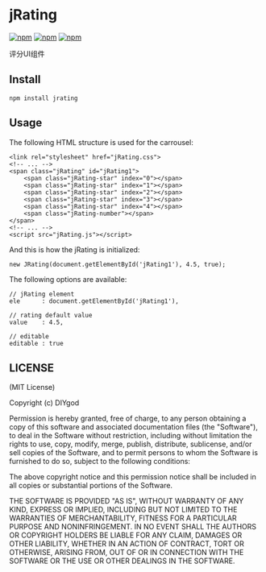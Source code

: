 # jRating

[![npm](https://img.shields.io/npm/v/jrating.svg?style=flat-square)](https://www.npmjs.com/package/jrating)
[![npm](https://img.shields.io/npm/l/jrating.svg?style=flat-square)](https://www.npmjs.com/package/jrating)
[![npm](https://img.shields.io/npm/dt/jrating.svg?style=flat-square)](https://www.npmjs.com/package/jrating)

评分UI组件

## Install

```
npm install jrating
```

## Usage

The following HTML structure is used for the carrousel:

```
<link rel="stylesheet" href="jRating.css">
<!-- ... -->
<span class="jRating" id="jRating1">
    <span class="jRating-star" index="0"></span>
    <span class="jRating-star" index="1"></span>
    <span class="jRating-star" index="2"></span>
    <span class="jRating-star" index="3"></span>
    <span class="jRating-star" index="4"></span>
    <span class="jRating-number"></span>
</span>
<!-- ... -->
<script src="jRating.js"></script>
```

And this is how the jRating is initialized:

```
new JRating(document.getElementById('jRating1'), 4.5, true);
```

The following options are available:

```
// jRating element
ele		 : document.getElementById('jRating1'),

// rating default value
value	 : 4.5,

// editable
editable : true
```


## LICENSE

(MIT License)

Copyright (c) DIYgod

Permission is hereby granted, free of charge, to any person obtaining a copy of this software and associated documentation files (the "Software"), to deal in the Software without restriction, including without limitation the rights to use, copy, modify, merge, publish, distribute, sublicense, and/or sell copies of the Software, and to permit persons to whom the Software is furnished to do so, subject to the following conditions:

The above copyright notice and this permission notice shall be included in all copies or substantial portions of the Software.

THE SOFTWARE IS PROVIDED "AS IS", WITHOUT WARRANTY OF ANY KIND, EXPRESS OR IMPLIED, INCLUDING BUT NOT LIMITED TO THE WARRANTIES OF MERCHANTABILITY, FITNESS FOR A PARTICULAR PURPOSE AND NONINFRINGEMENT. IN NO EVENT SHALL THE AUTHORS OR COPYRIGHT HOLDERS BE LIABLE FOR ANY CLAIM, DAMAGES OR OTHER LIABILITY, WHETHER IN AN ACTION OF CONTRACT, TORT OR OTHERWISE, ARISING FROM, OUT OF OR IN CONNECTION WITH THE SOFTWARE OR THE USE OR OTHER DEALINGS IN THE SOFTWARE.